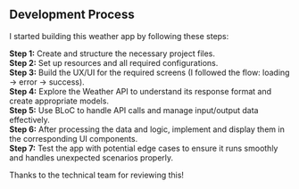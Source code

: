 ## Development Process

I started building this weather app by following these steps:

**Step 1:** Create and structure the necessary project files.  
**Step 2:** Set up resources and all required configurations.  
**Step 3:** Build the UX/UI for the required screens (I followed the flow: loading → error → success).  
**Step 4:** Explore the Weather API to understand its response format and create appropriate models.  
**Step 5:** Use BLoC to handle API calls and manage input/output data effectively.  
**Step 6:** After processing the data and logic, implement and display them in the corresponding UI components.  
**Step 7:** Test the app with potential edge cases to ensure it runs smoothly and handles unexpected scenarios properly.

Thanks to the technical team for reviewing this!
